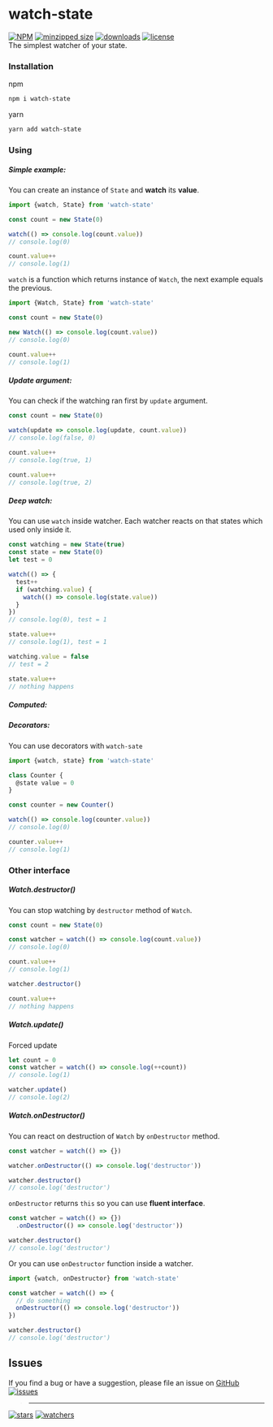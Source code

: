 # watch-state
[![NPM](https://img.shields.io/npm/v/watch-state.svg)](https://github.com/d8corp/watch-state/blob/master/CHANGELOG.md)
[![minzipped size](https://img.shields.io/bundlephobia/minzip/watch-state)](https://github.com/d8corp/watch-state/blob/master/watchState.min.js)
[![downloads](https://img.shields.io/npm/dm/watch-state.svg)](https://www.npmjs.com/package/watch-state)
[![license](https://img.shields.io/npm/l/watch-state)](https://github.com/d8corp/watch-state/blob/master/LICENSE)  
The simplest watcher of your state.
### Installation
npm
```bash
npm i watch-state
```
yarn
```bash
yarn add watch-state
```
### Using
##### Simple example:
You can create an instance of `State` and **watch** its **value**.
```javascript
import {watch, State} from 'watch-state'

const count = new State(0)

watch(() => console.log(count.value))
// console.log(0)

count.value++
// console.log(1)
```
`watch` is a function which returns instance of `Watch`, the next example equals the previous.
```javascript
import {Watch, State} from 'watch-state'

const count = new State(0)

new Watch(() => console.log(count.value))
// console.log(0)

count.value++
// console.log(1)
```
##### Update argument:
You can check if the watching ran first by `update` argument.
```javascript
const count = new State(0)

watch(update => console.log(update, count.value))
// console.log(false, 0)

count.value++
// console.log(true, 1)

count.value++
// console.log(true, 2)
```
##### Deep watch:
You can use `watch` inside watcher. Each watcher reacts on that states which used only inside it.
```javascript
const watching = new State(true)
const state = new State(0)
let test = 0

watch(() => {
  test++
  if (watching.value) {
    watch(() => console.log(state.value))
  }
})
// console.log(0), test = 1

state.value++
// console.log(1), test = 1

watching.value = false
// test = 2

state.value++
// nothing happens
```
##### Computed:
##### Decorators:
You can use decorators with `watch-sate`
```javascript
import {watch, state} from 'watch-state'

class Counter {
  @state value = 0
}

const counter = new Counter()

watch(() => console.log(counter.value))
// console.log(0)

counter.value++
// console.log(1)
```

### Other interface
##### Watch.destructor()
You can stop watching by `destructor` method of `Watch`.
```javascript
const count = new State(0)

const watcher = watch(() => console.log(count.value))
// console.log(0)

count.value++
// console.log(1)

watcher.destructor()

count.value++
// nothing happens
```
##### Watch.update()
Forced update
```javascript
let count = 0
const watcher = watch(() => console.log(++count))
// console.log(1)

watcher.update()
// console.log(2)
```
##### Watch.onDestructor()
You can react on destruction of `Watch` by `onDestructor` method.
```javascript
const watcher = watch(() => {})

watcher.onDestructor(() => console.log('destructor'))

watcher.destructor()
// console.log('destructor')
```
`onDestructor` returns `this` so you can use **fluent interface**.
```javascript
const watcher = watch(() => {})
  .onDestructor(() => console.log('destructor'))

watcher.destructor()
// console.log('destructor')
```
Or you can use `onDestructor` function inside a watcher.
```javascript
import {watch, onDestructor} from 'watch-state'

const watcher = watch(() => {
  // do something
  onDestructor(() => console.log('destructor'))
})

watcher.destructor()
// console.log('destructor')
```
## Issues
If you find a bug or have a suggestion, please file an issue on [GitHub](https://github.com/d8corp/watch-state/issues)  
[![issues](https://img.shields.io/github/issues-raw/d8corp/watch-state)](https://github.com/d8corp/watch-state/issues)  
> ---
[![stars](https://img.shields.io/github/stars/d8corp/watch-state?style=social)](https://github.com/d8corp/watch-state/stargazers)
[![watchers](https://img.shields.io/github/watchers/d8corp/watch-state?style=social)](https://github.com/d8corp/watch-state/watchers)

